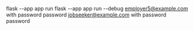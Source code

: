flask --app app run
flask --app app run --debug
employer5@example.com with password password
jobseeker@example.com with password password
